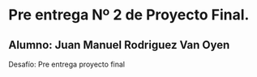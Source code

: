 # Pre entrega Nº 2 de Proyecto Final. 
## Alumno: Juan Manuel Rodriguez Van Oyen

Desafío: Pre entrega proyecto final
